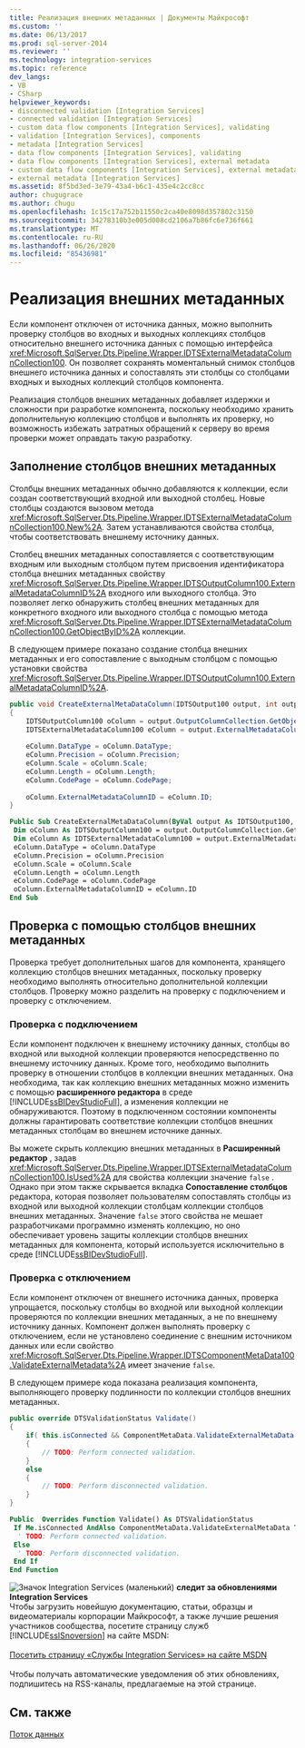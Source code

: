 ```yaml
---
title: Реализация внешних метаданных | Документы Майкрософт
ms.custom: ''
ms.date: 06/13/2017
ms.prod: sql-server-2014
ms.reviewer: ''
ms.technology: integration-services
ms.topic: reference
dev_langs:
- VB
- CSharp
helpviewer_keywords:
- disconnected validation [Integration Services]
- connected validation [Integration Services]
- custom data flow components [Integration Services], validating
- validation [Integration Services], components
- metadata [Integration Services]
- data flow components [Integration Services], validating
- data flow components [Integration Services], external metadata
- custom data flow components [Integration Services], external metadata
- external metadata [Integration Services]
ms.assetid: 8f5bd3ed-3e79-43a4-b6c1-435e4c2cc8cc
author: chugugrace
ms.author: chugu
ms.openlocfilehash: 1c15c17a752b11550c2ca40e8098d357802c3150
ms.sourcegitcommit: 34278310b3e005d008cd2106a7b86fc6e736f661
ms.translationtype: MT
ms.contentlocale: ru-RU
ms.lasthandoff: 06/26/2020
ms.locfileid: "85436981"
---
```

# <a name="implementing-external-metadata"></a>Реализация внешних метаданных
  Если компонент отключен от источника данных, можно выполнить проверку столбцов во входных и выходных коллекциях столбцов относительно внешнего источника данных с помощью интерфейса <xref:Microsoft.SqlServer.Dts.Pipeline.Wrapper.IDTSExternalMetadataColumnCollection100>. Он позволяет сохранять моментальный снимок столбцов внешнего источника данных и сопоставлять эти столбцы со столбцами входных и выходных коллекций столбцов компонента.  
  
 Реализация столбцов внешних метаданных добавляет издержки и сложности при разработке компонента, поскольку необходимо хранить дополнительную коллекцию столбцов и выполнять их проверку, но возможность избежать затратных обращений к серверу во время проверки может оправдать такую разработку.  
  
## <a name="populating-external-metadata-columns"></a>Заполнение столбцов внешних метаданных  
 Столбцы внешних метаданных обычно добавляются к коллекции, если создан соответствующий входной или выходной столбец. Новые столбцы создаются вызовом метода <xref:Microsoft.SqlServer.Dts.Pipeline.Wrapper.IDTSExternalMetadataColumnCollection100.New%2A>. Затем устанавливаются свойства столбца, чтобы соответствовать внешнему источнику данных.  
  
 Столбец внешних метаданных сопоставляется с соответствующим входным или выходным столбцом путем присвоения идентификатора столбца внешних метаданных свойству <xref:Microsoft.SqlServer.Dts.Pipeline.Wrapper.IDTSOutputColumn100.ExternalMetadataColumnID%2A> входного или выходного столбца. Это позволяет легко обнаружить столбец внешних метаданных для конкретного входного или выходного столбца с помощью метода <xref:Microsoft.SqlServer.Dts.Pipeline.Wrapper.IDTSExternalMetadataColumnCollection100.GetObjectByID%2A> коллекции.  
  
 В следующем примере показано создание столбца внешних метаданных и его сопоставление с выходным столбцом с помощью установки свойства <xref:Microsoft.SqlServer.Dts.Pipeline.Wrapper.IDTSOutputColumn100.ExternalMetadataColumnID%2A>.  
  
```csharp  
public void CreateExternalMetaDataColumn(IDTSOutput100 output, int outputColumnID )  
{  
    IDTSOutputColumn100 oColumn = output.OutputColumnCollection.GetObjectByID(outputColumnID);  
    IDTSExternalMetadataColumn100 eColumn = output.ExternalMetadataColumnCollection.New();  
  
    eColumn.DataType = oColumn.DataType;  
    eColumn.Precision = oColumn.Precision;  
    eColumn.Scale = oColumn.Scale;  
    eColumn.Length = oColumn.Length;  
    eColumn.CodePage = oColumn.CodePage;  
  
    oColumn.ExternalMetadataColumnID = eColumn.ID;  
}  
```  
  
```vb  
Public Sub CreateExternalMetaDataColumn(ByVal output As IDTSOutput100, ByVal outputColumnID As Integer)   
 Dim oColumn As IDTSOutputColumn100 = output.OutputColumnCollection.GetObjectByID(outputColumnID)   
 Dim eColumn As IDTSExternalMetadataColumn100 = output.ExternalMetadataColumnCollection.New   
 eColumn.DataType = oColumn.DataType   
 eColumn.Precision = oColumn.Precision   
 eColumn.Scale = oColumn.Scale   
 eColumn.Length = oColumn.Length   
 eColumn.CodePage = oColumn.CodePage   
 oColumn.ExternalMetadataColumnID = eColumn.ID   
End Sub  
```  
  
## <a name="validating-with-external-metadata-columns"></a>Проверка с помощью столбцов внешних метаданных  
 Проверка требует дополнительных шагов для компонента, хранящего коллекцию столбцов внешних метаданных, поскольку проверку необходимо выполнять относительно дополнительной коллекции столбцов. Проверку можно разделить на проверку с подключением и проверку с отключением.  
  
### <a name="connected-validation"></a>Проверка с подключением  
 Если компонент подключен к внешнему источнику данных, столбцы во входной или выходной коллекции проверяются непосредственно по внешнему источнику данных. Кроме того, необходимо выполнить проверку в отношении столбцов в коллекции внешних метаданных. Она необходима, так как коллекцию внешних метаданных можно изменить с помощью **расширенного редактора** в среде [!INCLUDE[ssBIDevStudioFull](../../../includes/ssbidevstudiofull-md.md)], а изменения коллекции не обнаруживаются. Поэтому в подключенном состоянии компоненты должны гарантировать соответствие коллекции столбцов внешних метаданных столбцам во внешнем источнике данных.  
  
 Вы можете скрыть коллекцию внешних метаданных в **Расширенный редактор** , задав <xref:Microsoft.SqlServer.Dts.Pipeline.Wrapper.IDTSExternalMetadataColumnCollection100.IsUsed%2A> для свойства коллекции значение `false` . Однако при этом также скрывается вкладка **Сопоставление столбцов** редактора, которая позволяет пользователям сопоставлять столбцы из входной или выходной коллекции столбцам коллекции столбцов внешних метаданных. Значение `false` этого свойства не мешает разработчиками программно изменять коллекцию, но оно обеспечивает уровень защиты коллекции столбцов внешних метаданных для компонента, который используется исключительно в среде [!INCLUDE[ssBIDevStudioFull](../../../includes/ssbidevstudiofull-md.md)].  
  
### <a name="disconnected-validation"></a>Проверка с отключением  
 Если компонент отключен от внешнего источника данных, проверка упрощается, поскольку столбцы во входной или выходной коллекции проверяются по коллекции внешних метаданных, а не по внешнему источнику данных. Компонент должен выполнять проверку с отключением, если не установлено соединение с внешним источником данных или если свойство <xref:Microsoft.SqlServer.Dts.Pipeline.Wrapper.IDTSComponentMetaData100.ValidateExternalMetadata%2A> имеет значение `false`.  
  
 В следующем примере кода показана реализация компонента, выполняющего проверку подлинности по коллекции столбцов внешних метаданных.  
  
```csharp  
public override DTSValidationStatus Validate()  
{  
    if( this.isConnected && ComponentMetaData.ValidateExternalMetaData )  
    {  
        // TODO: Perform connected validation.  
    }  
    else  
    {  
        // TODO: Perform disconnected validation.  
    }  
}  
```  
  
```vb  
Public  Overrides Function Validate() As DTSValidationStatus   
 If Me.isConnected AndAlso ComponentMetaData.ValidateExternalMetaData Then   
  ' TODO: Perform connected validation.  
 Else   
  ' TODO: Perform disconnected validation.  
 End If   
End Function  
```  
  
![Значок Integration Services (маленький)](../../media/dts-16.gif "Значок служб Integration Services (маленький)")  **следит за обновлениями Integration Services**<br /> Чтобы загрузить новейшую документацию, статьи, образцы и видеоматериалы корпорации Майкрософт, а также лучшие решения участников сообщества, посетите страницу служб [!INCLUDE[ssISnoversion](../../../includes/ssisnoversion-md.md)] на сайте MSDN:<br /><br /> [Посетить страницу «Службы Integration Services» на сайте MSDN](https://go.microsoft.com/fwlink/?LinkId=136655)<br /><br /> Чтобы получать автоматические уведомления об этих обновлениях, подпишитесь на RSS-каналы, предлагаемые на этой странице.  
  
## <a name="see-also"></a>См. также  
 [Поток данных](../../data-flow/data-flow.md)  
  
  

